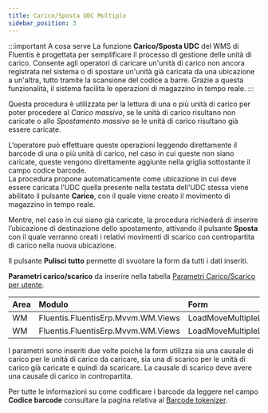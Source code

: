 ```yaml
---
title: Carico/Sposta UDC Multiplo
sidebar_position: 3
---
```


:::important A cosa serve
La funzione **Carico/Sposta UDC** del WMS di Fluentis è progettata per semplificare il processo di gestione delle unità di carico. Consente agli operatori di caricare un'unità di carico non ancora registrata nel sistema o di spostare un'unità già caricata da una ubicazione a un'altra, tutto tramite la scansione del codice a barre. Grazie a questa funzionalità, il sistema facilita le operazioni di magazzino in tempo reale.
:::

Questa procedura è utilizzata per la lettura di una o più unità di carico per poter procedere al *Carico massivo*, se le unità di carico risultano non caricate o allo *Spostamento massivo* se le unità di carico risultano già essere caricate.   

L’operatore può effettuare queste operazioni leggendo direttamente il barcode di una o più unità di carico, nel caso in cui queste non siano caricate, queste vengono direttamente aggiunte nella griglia sottostante il campo codice barcode.     
La procedura propone automaticamente come ubicazione in cui deve essere caricata l’UDC quella presente nella testata dell'UDC stessa viene abilitato il pulsante **Carico**, con il quale viene creato il movimento di magazzino in tempo reale.        

Mentre, nel caso in cui siano già caricate, la procedura richiederà di inserire l’ubicazione di destinazione dello spostamento, attivando il pulsante **Sposta** con il quale verranno creati i relativi movimenti di scarico con contropartita di carico nella nuova ubicazione.          

Il pulsante **Pulisci tutto** permette di svuotare la form da tutti i dati inseriti.   

**Parametri carico/scarico** da inserire nella tabella [Parametri Carico/Scarico per utente](/docs/configurations/parameters/general-parameters/deliverynotes-grouping).

| Area | Modulo | Form |
| :-- | :-- | :-- |
| WM | Fluentis.FluentisErp.Mvvm.WM.Views | LoadMoveMultipleLoadingUnit |
| WM | Fluentis.FluentisErp.Mvvm.WM.Views | LoadMoveMultipleLoadingUnit |

I parametri sono inseriti due volte poiché la form utilizza sia una causale di carico per le unità di carico da caricare, sia una di scarico per le unità di carico già caricate e quindi da scaricare. La causale di scarico deve avere una causale di carico in contropartita.     

Per tutte le informazioni su come codificare i barcode da leggere nel campo **Codice barcode** consultare la pagina relativa al [Barcode tokenizer](/docs/configurations/tables/general-settings/barcode-tokenizer).
